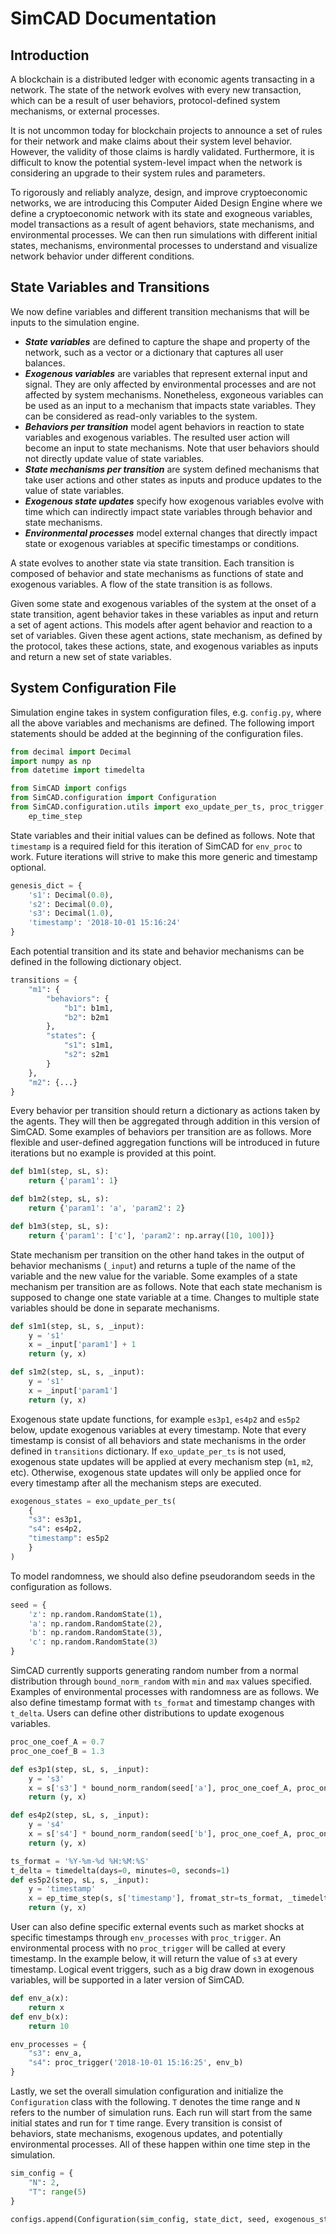 # SimCAD Documentation

## Introduction

A blockchain is a distributed ledger with economic agents transacting in a network. The state of the network evolves with every new transaction, which can be a result of user behaviors, protocol-defined system mechanisms, or external processes.

It is not uncommon today for blockchain projects to announce a set of rules for their network and make claims about their system level behavior. However, the validity of those claims is hardly validated. Furthermore, it is difficult to know the potential system-level impact when the network is considering an upgrade to their system rules and parameters.

To rigorously and reliably analyze, design, and improve cryptoeconomic networks, we are introducing this Computer Aided Design Engine where we define a cryptoeconomic network with its state and exogneous variables, model transactions as a result of agent behaviors, state mechanisms, and environmental processes. We can then run simulations with different initial states, mechanisms, environmental processes to understand and visualize network behavior under different conditions.

## State Variables and Transitions

We now define variables and different transition mechanisms that will be inputs to the simulation engine.

- ***State variables*** are defined to capture the shape and property of the network, such as a vector or a dictionary that captures all user balances.
- ***Exogenous variables*** are variables that represent external input and signal. They are only affected by environmental processes and are not affected by system mechanisms. Nonetheless, exgoneous variables can be used as an input to a mechanism that impacts state variables. They can be considered as read-only variables to the system.
- ***Behaviors per transition*** model agent behaviors in reaction to state variables and exogenous variables. The resulted user action will become an input to state mechanisms. Note that user behaviors should not directly update value of state variables. 
- ***State mechanisms per transition*** are system defined mechanisms that take user actions and other states as inputs and produce updates to the value of state variables.
- ***Exogenous state updates*** specify how exogenous variables evolve with time which can indirectly impact state variables through behavior and state mechanisms.
- ***Environmental processes*** model external changes that directly impact state or exogenous variables at specific timestamps or conditions. 

A state evolves to another state via state transition. Each transition is composed of behavior and state mechanisms as functions of state and exogenous variables. A flow of the state transition is as follows.

Given some state and exogenous variables of the system at the onset of a state transition, agent behavior takes in these variables as input and return a set of agent actions. This models after agent behavior and reaction to a set of variables. Given these agent actions, state mechanism, as defined by the protocol, takes these actions, state, and exogenous variables as inputs and return a new set of state variables.

## System Configuration File

Simulation engine takes in system configuration files, e.g. `config.py`, where all the above variables and mechanisms are defined. The following import statements should be added at the beginning of the configuration files.
```python
from decimal import Decimal
import numpy as np
from datetime import timedelta

from SimCAD import configs
from SimCAD.configuration import Configuration
from SimCAD.configuration.utils import exo_update_per_ts, proc_trigger, bound_norm_random, \
    ep_time_step
```

State variables and their initial values can be defined as follows. Note that `timestamp` is a required field for this iteration of SimCAD for `env_proc` to work. Future iterations will strive to make this more generic and timestamp optional.
```python
genesis_dict = {
    's1': Decimal(0.0),
    's2': Decimal(0.0),
    's3': Decimal(1.0),
    'timestamp': '2018-10-01 15:16:24'
}
```

Each potential transition and its state and behavior mechanisms can be defined in the following dictionary object.
```python
transitions = {
    "m1": {
        "behaviors": {
            "b1": b1m1,
            "b2": b2m1
        },
        "states": {
            "s1": s1m1,
            "s2": s2m1
        }
    },
    "m2": {...}
}
```
Every behavior per transition should return a dictionary as actions taken by the agents. They will then be aggregated through addition in this version of SimCAD. Some examples of behaviors per transition are as follows. More flexible and user-defined aggregation functions will be introduced in future iterations but no example is provided at this point. 
```python
def b1m1(step, sL, s):
    return {'param1': 1}

def b1m2(step, sL, s):
    return {'param1': 'a', 'param2': 2}

def b1m3(step, sL, s):
    return {'param1': ['c'], 'param2': np.array([10, 100])}
```
State mechanism per transition on the other hand takes in the output of behavior mechanisms (`_input`) and returns a tuple of the name of the variable and the new value for the variable. Some examples of a state mechanism per transition are as follows. Note that each state mechanism is supposed to change one state variable at a time. Changes to multiple state variables should be done in separate mechanisms.
```python
def s1m1(step, sL, s, _input):
    y = 's1'
    x = _input['param1'] + 1
    return (y, x)

def s1m2(step, sL, s, _input):
    y = 's1'
    x = _input['param1']
    return (y, x)
```
Exogenous state update functions, for example `es3p1`, `es4p2` and `es5p2` below, update exogenous variables at every timestamp. Note that every timestamp is consist of all behaviors and state mechanisms in the order defined in `transitions` dictionary. If `exo_update_per_ts` is not used, exogenous state updates will be applied at every mechanism step (`m1`, `m2`, etc). Otherwise, exogenous state updates will only be applied once for every timestamp after all the mechanism steps are executed.
```python
exogenous_states = exo_update_per_ts(
    {
    "s3": es3p1,
    "s4": es4p2,
    "timestamp": es5p2
    }
)
```
To model randomness, we should also define pseudorandom seeds in the configuration as follows.
```python
seed = {
    'z': np.random.RandomState(1),
    'a': np.random.RandomState(2),
    'b': np.random.RandomState(3),
    'c': np.random.RandomState(3)
}
```
SimCAD currently supports generating random number from a normal distribution through `bound_norm_random` with `min` and `max` values specified. Examples of environmental processes with randomness are as follows. We also define timestamp format with `ts_format` and timestamp changes with `t_delta`. Users can define other distributions to update exogenous variables.
```python
proc_one_coef_A = 0.7
proc_one_coef_B = 1.3

def es3p1(step, sL, s, _input):
    y = 's3'
    x = s['s3'] * bound_norm_random(seed['a'], proc_one_coef_A, proc_one_coef_B)
    return (y, x)

def es4p2(step, sL, s, _input):
    y = 's4'
    x = s['s4'] * bound_norm_random(seed['b'], proc_one_coef_A, proc_one_coef_B)
    return (y, x)

ts_format = '%Y-%m-%d %H:%M:%S'
t_delta = timedelta(days=0, minutes=0, seconds=1)
def es5p2(step, sL, s, _input):
    y = 'timestamp'
    x = ep_time_step(s, s['timestamp'], fromat_str=ts_format, _timedelta=t_delta)
    return (y, x)
```
User can also define specific external events such as market shocks at specific timestamps through `env_processes` with `proc_trigger`. An environmental process with no `proc_trigger` will be called at every timestamp. In the example below, it will return the value of `s3` at every timestamp. Logical event triggers, such as a big draw down in exogenous variables, will be supported in a later version of SimCAD. 
```python
def env_a(x):
    return x
def env_b(x):
    return 10

env_processes = {
    "s3": env_a,
    "s4": proc_trigger('2018-10-01 15:16:25', env_b)
}
```

Lastly, we set the overall simulation configuration and initialize the `Configuration` class with the following. `T` denotes the time range and `N` refers to the number of simulation runs. Each run will start from the same initial states and run for `T` time range. Every transition is consist of behaviors, state mechanisms, exogenous updates, and potentially environmental processes. All of these happen within one time step in the simulation.
```python
sim_config = {
    "N": 2,
    "T": range(5)
}

configs.append(Configuration(sim_config, state_dict, seed, exogenous_states, env_processes, mechanisms))
```

